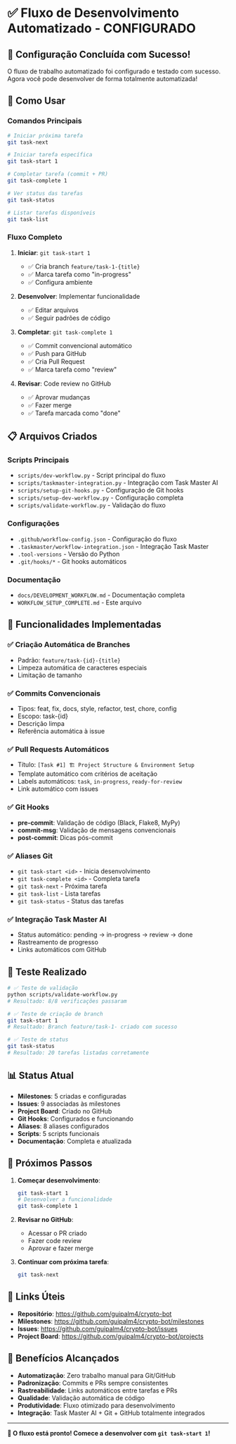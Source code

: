 # ✅ Fluxo de Desenvolvimento Automatizado - CONFIGURADO

## 🎉 Configuração Concluída com Sucesso!

O fluxo de trabalho automatizado foi configurado e testado com sucesso. Agora você pode desenvolver de forma totalmente automatizada!

## 🚀 Como Usar

### Comandos Principais

```bash
# Iniciar próxima tarefa
git task-next

# Iniciar tarefa específica
git task-start 1

# Completar tarefa (commit + PR)
git task-complete 1

# Ver status das tarefas
git task-status

# Listar tarefas disponíveis
git task-list
```

### Fluxo Completo

1. **Iniciar**: `git task-start 1`
   - ✅ Cria branch `feature/task-1-{title}`
   - ✅ Marca tarefa como "in-progress"
   - ✅ Configura ambiente

2. **Desenvolver**: Implementar funcionalidade
   - ✅ Editar arquivos
   - ✅ Seguir padrões de código

3. **Completar**: `git task-complete 1`
   - ✅ Commit convencional automático
   - ✅ Push para GitHub
   - ✅ Cria Pull Request
   - ✅ Marca tarefa como "review"

4. **Revisar**: Code review no GitHub
   - ✅ Aprovar mudanças
   - ✅ Fazer merge
   - ✅ Tarefa marcada como "done"

## 📋 Arquivos Criados

### Scripts Principais
- `scripts/dev-workflow.py` - Script principal do fluxo
- `scripts/taskmaster-integration.py` - Integração com Task Master AI
- `scripts/setup-git-hooks.py` - Configuração de Git hooks
- `scripts/setup-dev-workflow.py` - Configuração completa
- `scripts/validate-workflow.py` - Validação do fluxo

### Configurações
- `.github/workflow-config.json` - Configuração do fluxo
- `.taskmaster/workflow-integration.json` - Integração Task Master
- `.tool-versions` - Versão do Python
- `.git/hooks/*` - Git hooks automáticos

### Documentação
- `docs/DEVELOPMENT_WORKFLOW.md` - Documentação completa
- `WORKFLOW_SETUP_COMPLETE.md` - Este arquivo

## 🔧 Funcionalidades Implementadas

### ✅ Criação Automática de Branches
- Padrão: `feature/task-{id}-{title}`
- Limpeza automática de caracteres especiais
- Limitação de tamanho

### ✅ Commits Convencionais
- Tipos: feat, fix, docs, style, refactor, test, chore, config
- Escopo: task-{id}
- Descrição limpa
- Referência automática à issue

### ✅ Pull Requests Automáticos
- Título: `[Task #1] 🏗️ Project Structure & Environment Setup`
- Template automático com critérios de aceitação
- Labels automáticos: `task`, `in-progress`, `ready-for-review`
- Link automático com issues

### ✅ Git Hooks
- **pre-commit**: Validação de código (Black, Flake8, MyPy)
- **commit-msg**: Validação de mensagens convencionais
- **post-commit**: Dicas pós-commit

### ✅ Aliases Git
- `git task-start <id>` - Inicia desenvolvimento
- `git task-complete <id>` - Completa tarefa
- `git task-next` - Próxima tarefa
- `git task-list` - Lista tarefas
- `git task-status` - Status das tarefas

### ✅ Integração Task Master AI
- Status automático: pending → in-progress → review → done
- Rastreamento de progresso
- Links automáticos com GitHub

## 🧪 Teste Realizado

```bash
# ✅ Teste de validação
python scripts/validate-workflow.py
# Resultado: 8/8 verificações passaram

# ✅ Teste de criação de branch
git task-start 1
# Resultado: Branch feature/task-1- criado com sucesso

# ✅ Teste de status
git task-status
# Resultado: 20 tarefas listadas corretamente
```

## 📊 Status Atual

- **Milestones**: 5 criadas e configuradas
- **Issues**: 9 associadas às milestones
- **Project Board**: Criado no GitHub
- **Git Hooks**: Configurados e funcionando
- **Aliases**: 8 aliases configurados
- **Scripts**: 5 scripts funcionais
- **Documentação**: Completa e atualizada

## 🎯 Próximos Passos

1. **Começar desenvolvimento**:
   ```bash
   git task-start 1
   # Desenvolver a funcionalidade
   git task-complete 1
   ```

2. **Revisar no GitHub**:
   - Acessar o PR criado
   - Fazer code review
   - Aprovar e fazer merge

3. **Continuar com próxima tarefa**:
   ```bash
   git task-next
   ```

## 🔗 Links Úteis

- **Repositório**: https://github.com/guipalm4/crypto-bot
- **Milestones**: https://github.com/guipalm4/crypto-bot/milestones
- **Issues**: https://github.com/guipalm4/crypto-bot/issues
- **Project Board**: https://github.com/guipalm4/crypto-bot/projects

## 🎉 Benefícios Alcançados

- **Automatização**: Zero trabalho manual para Git/GitHub
- **Padronização**: Commits e PRs sempre consistentes
- **Rastreabilidade**: Links automáticos entre tarefas e PRs
- **Qualidade**: Validação automática de código
- **Produtividade**: Fluxo otimizado para desenvolvimento
- **Integração**: Task Master AI + Git + GitHub totalmente integrados

---

**🚀 O fluxo está pronto! Comece a desenvolver com `git task-start 1`!**
